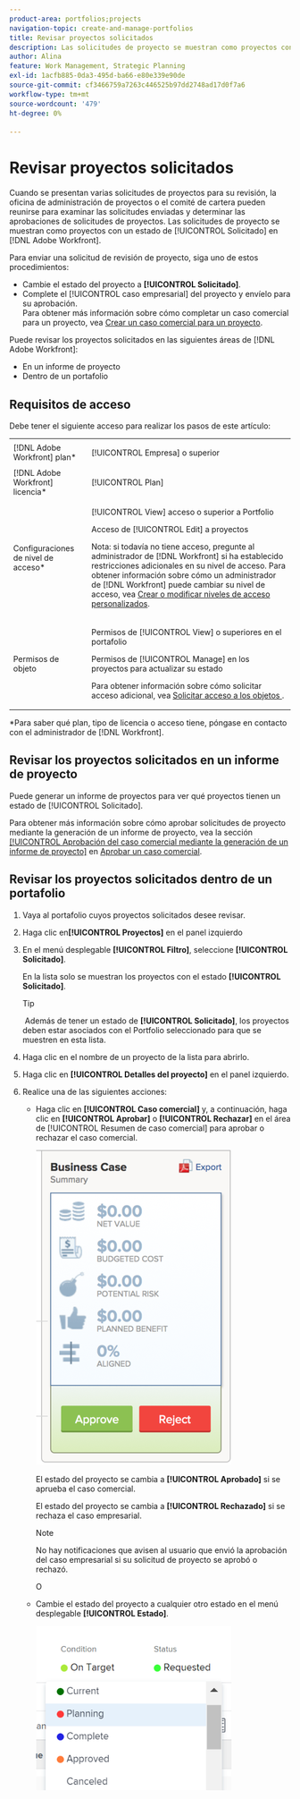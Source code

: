 ```yaml
---
product-area: portfolios;projects
navigation-topic: create-and-manage-portfolios
title: Revisar proyectos solicitados
description: Las solicitudes de proyecto se muestran como proyectos con un estado de [!UICONTROL Solicitado] en Adobe Workfront. Este artículo describe cómo revisar las solicitudes de proyectos.
author: Alina
feature: Work Management, Strategic Planning
exl-id: 1acfb885-0da3-495d-ba66-e80e339e90de
source-git-commit: cf3466759a7263c446525b97dd2748ad17d0f7a6
workflow-type: tm+mt
source-wordcount: '479'
ht-degree: 0%

---
```


# Revisar proyectos solicitados

Cuando se presentan varias solicitudes de proyectos para su revisión, la oficina de administración de proyectos o el comité de cartera pueden reunirse para examinar las solicitudes enviadas y determinar las aprobaciones de solicitudes de proyectos. Las solicitudes de proyecto se muestran como proyectos con un estado de [!UICONTROL Solicitado] en [!DNL Adobe Workfront].

Para enviar una solicitud de revisión de proyecto, siga uno de estos procedimientos:

* Cambie el estado del proyecto a **[!UICONTROL Solicitado]**.
* Complete el [!UICONTROL caso empresarial] del proyecto y envíelo para su aprobación.\
   Para obtener más información sobre cómo completar un caso comercial para un proyecto, vea [Crear un caso comercial para un proyecto](../../../manage-work/projects/define-a-business-case/create-business-case.md).

Puede revisar los proyectos solicitados en las siguientes áreas de [!DNL Adobe Workfront]:

* En un informe de proyecto
* Dentro de un portafolio

## Requisitos de acceso

Debe tener el siguiente acceso para realizar los pasos de este artículo:

<table style="table-layout:auto"> 
 <col> 
 <col> 
 <tbody> 
  <tr> 
   <td role="rowheader">[!DNL Adobe Workfront] plan*</td> 
   <td> <p>[!UICONTROL Empresa] o superior</p> </td> 
  </tr> 
  <tr> 
   <td role="rowheader">[!DNL Adobe Workfront] licencia*</td> 
   <td> <p>[!UICONTROL Plan] </p> </td> 
  </tr> 
  <tr> 
   <td role="rowheader">Configuraciones de nivel de acceso*</td> 
   <td> <p>[!UICONTROL View] acceso o superior a Portfolio</p> <p>Acceso de [!UICONTROL Edit] a proyectos</p> <p>Nota: si todavía no tiene acceso, pregunte al administrador de [!DNL Workfront] si ha establecido restricciones adicionales en su nivel de acceso. Para obtener información sobre cómo un administrador de [!DNL Workfront] puede cambiar su nivel de acceso, vea <a href="../../../administration-and-setup/add-users/configure-and-grant-access/create-modify-access-levels.md" class="MCXref xref">Crear o modificar niveles de acceso personalizados</a>.</p> </td> 
  </tr> 
  <tr> 
   <td role="rowheader">Permisos de objeto</td> 
   <td> <p>Permisos de [!UICONTROL View] o superiores en el portafolio</p> <p>Permisos de [!UICONTROL Manage] en los proyectos para actualizar su estado</p> <p>Para obtener información sobre cómo solicitar acceso adicional, vea <a href="../../../workfront-basics/grant-and-request-access-to-objects/request-access.md" class="MCXref xref">Solicitar acceso a los objetos </a>.</p> </td> 
  </tr> 
 </tbody> 
</table>

&#42;Para saber qué plan, tipo de licencia o acceso tiene, póngase en contacto con el administrador de [!DNL Workfront].

## Revisar los proyectos solicitados en un informe de proyecto

Puede generar un informe de proyectos para ver qué proyectos tienen un estado de [!UICONTROL Solicitado].

Para obtener más información sobre cómo aprobar solicitudes de proyecto mediante la generación de un informe de proyecto, vea la sección [[!UICONTROL Aprobación del caso comercial mediante la generación de un informe de proyecto]](../../../manage-work/projects/define-a-business-case/approve-business-case.md#build-a-report) en [Aprobar un caso comercial](../../../manage-work/projects/define-a-business-case/approve-business-case.md). 

## Revisar los proyectos solicitados dentro de un portafolio

1. Vaya al portafolio cuyos proyectos solicitados desee revisar.
1. Haga clic en&#x200B;**[!UICONTROL Proyectos]** en el panel izquierdo
1. En el menú desplegable **[!UICONTROL Filtro]**, seleccione **[!UICONTROL Solicitado]**.

   En la lista solo se muestran los proyectos con el estado **[!UICONTROL Solicitado]**.

   >[!TIP]
   >
   > Además de tener un estado de **[!UICONTROL Solicitado]**, los proyectos deben estar asociados con el Portfolio seleccionado para que se muestren en esta lista.

1. Haga clic en el nombre de un proyecto de la lista para abrirlo.
1. Haga clic en **[!UICONTROL Detalles del proyecto]** en el panel izquierdo.
1. Realice una de las siguientes acciones:

   * Haga clic en **[!UICONTROL Caso comercial]** y, a continuación, haga clic en **[!UICONTROL Aprobar]** o **[!UICONTROL Rechazar]** en el área de [!UICONTROL Resumen de caso comercial] para aprobar o rechazar el caso comercial.

     ![aprobar_o_rechazar_caso_negocio.png](assets/approve-or-reject-business-case-350x563.png)

     El estado del proyecto se cambia a **[!UICONTROL Aprobado]** si se aprueba el caso comercial.

     El estado del proyecto se cambia a **[!UICONTROL Rechazado]** si se rechaza el caso empresarial.

     >[!NOTE]
     >
     >No hay notificaciones que avisen al usuario que envió la aprobación del caso empresarial si su solicitud de proyecto se aprobó o rechazó. 

     O

   * Cambie el estado del proyecto a cualquier otro estado en el menú desplegable **[!UICONTROL Estado]**.

     ![](assets/project-status-change-from-drop-down-in-header-nwe-350x294.png)
 

 
